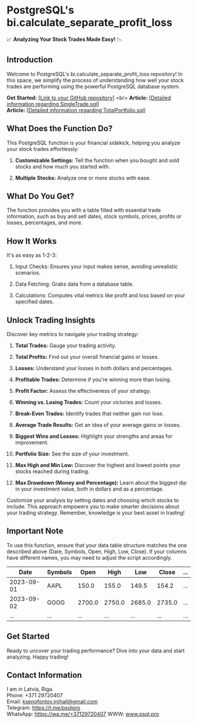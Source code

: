 # PostgreSQL's bi.calculate_separate_profit_loss

📈 **Analyzing Your Stock Trades Made Easy!** 📉

## Introduction
Welcome to PostgreSQL's bi.calculate_separate_profit_loss repository! In this space, we simplify the process of understanding how well your stock trades are performing using the powerful PostgreSQL database system.

**Get Started:** [[Link to your GitHub repository](https://github.com/KsenoLv/PLpgSQL-portfolio-statement.)]
<br>
**Article:** [[Detailed information regarding SingleTrade.sql](https://psql.pro/analyzing-stock-trades-single/)]
<br>
**Article:** [[Detailed information regarding TotalPortfolio.sql](https://psql.pro/analyzing-stock-tradestotal/)]

## What Does the Function Do?
This PostgreSQL function is your financial sidekick, helping you analyze your stock trades effortlessly:

1. **Customizable Settings:** Tell the function when you bought and sold stocks and how much you started with.

2. **Multiple Stocks:** Analyze one or more stocks with ease.

## What Do You Get?
The function provides you with a table filled with essential trade information, such as buy and sell dates, stock symbols, prices, profits or losses, percentages, and more.

## How It Works
It's as easy as 1-2-3:

1. Input Checks: Ensures your input makes sense, avoiding unrealistic scenarios.

2. Data Fetching: Grabs data from a database table.

3. Calculations: Computes vital metrics like profit and loss based on your specified dates.

## Unlock Trading Insights
Discover key metrics to navigate your trading strategy:

1. **Total Trades:** Gauge your trading activity.

2. **Total Profits:** Find out your overall financial gains or losses.

3. **Losses:** Understand your losses in both dollars and percentages.

4. **Profitable Trades:** Determine if you're winning more than losing.

5. **Profit Factor:** Assess the effectiveness of your strategy.

6. **Winning vs. Losing Trades:** Count your victories and losses.

7. **Break-Even Trades:** Identify trades that neither gain nor lose.

8. **Average Trade Results:** Get an idea of your average gains or losses.

9. **Biggest Wins and Losses:** Highlight your strengths and areas for improvement.

10. **Portfolio Size:** See the size of your investment.

11. **Max High and Min Low:** Discover the highest and lowest points your stocks reached during trading.

12. **Max Drawdown (Money and Percentage):** Learn about the biggest dip in your investment value, both in dollars and as a percentage.

Customize your analysis by setting dates and choosing which stocks to include. This approach empowers you to make smarter decisions about your trading strategy. Remember, knowledge is your best asset in trading!

## Important Note
To use this function, ensure that your data table structure matches the one described above (Date, Symbols, Open, High, Low, Close). If your columns have different names, you may need to adjust the script accordingly.

| Date       | Symbols | Open  | High  | Low   | Close | ... |
|------------|--------|-------|-------|-------|-------|-----|
| 2023-09-01 | AAPL   | 150.0 | 155.0 | 149.5 | 154.2 | ... |
| 2023-09-02 | GOOG   | 2700.0| 2750.0| 2685.0| 2735.0| ... |
| ...        | ...    | ...   | ...   | ...   | ...   | ... |

## Get Started
Ready to uncover your trading performance? Dive into your data and start analyzing. Happy trading!

## Contact Information

I am in Latvia, Riga.<br>
Phone: +371 29720407<br>
Email: ksenofontov.mihail@gmail.com<br>
Telegram: https://t.me/psqlpro<br>
WhatsApp: https://wa.me/+37129720407
WWW: www.psql.pro


